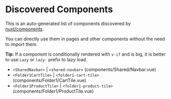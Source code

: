 # Discovered Components

This is an auto-generated list of components discovered by [nuxt/components](https://github.com/nuxt/components).

You can directly use them in pages and other components without the need to import them.

**Tip:** If a component is conditionally rendered with `v-if` and is big, it is better to use `Lazy` or `lazy-` prefix to lazy load.

- `<SharedNavbar>` | `<shared-navbar>` (components/Shared/Navbar.vue)
- `<Folder1CartTile>` | `<folder1-cart-tile>` (components/Folder1/CartTile.vue)
- `<Folder1ProductTile>` | `<folder1-product-tile>` (components/Folder1/ProductTile.vue)
